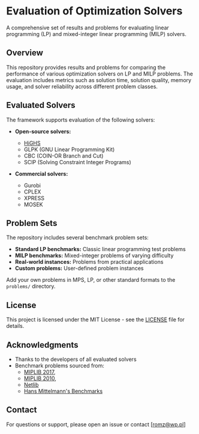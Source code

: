 # Evaluation of Optimization Solvers

A comprehensive set of results and problems for evaluating linear programming (LP) and mixed-integer linear programming (MILP) solvers.

## Overview

This repository provides results and problems for comparing the performance of various optimization solvers on LP and MILP problems. The evaluation includes metrics such as solution time, solution quality, memory usage, and solver reliability across different problem classes.

## Evaluated Solvers

The framework supports evaluation of the following solvers:

- **Open-source solvers:**
  - [HiGHS](https://highs.dev)
  - GLPK (GNU Linear Programming Kit)
  - CBC (COIN-OR Branch and Cut)
  - SCIP (Solving Constraint Integer Programs)
  

- **Commercial solvers:**
  - Gurobi
  - CPLEX
  - XPRESS
  - MOSEK

## Problem Sets

The repository includes several benchmark problem sets:

- **Standard LP benchmarks:** Classic linear programming test problems
- **MILP benchmarks:** Mixed-integer problems of varying difficulty
- **Real-world instances:** Problems from practical applications
- **Custom problems:** User-defined problem instances

Add your own problems in MPS, LP, or other standard formats to the `problems/` directory.

## License

This project is licensed under the MIT License - see the [LICENSE](LICENSE) file for details.

## Acknowledgments

- Thanks to the developers of all evaluated solvers
- Benchmark problems sourced from:
  - [MIPLIB 2017](https://miplib.zib.de/),
  - [MIPLIB 2010](https://miplib2010.zib.de/),
  - [Netlib](https://www.netlib.org/lp/data/)
  - [Hans Mittelmann's Benchmarks](http://plato.asu.edu/bench.html)

## Contact

For questions or support, please open an issue or contact [romz@wp.pl]


